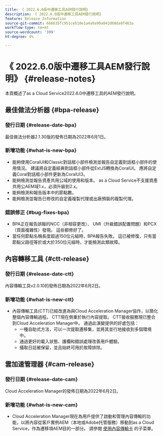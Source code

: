 ```yaml
---
title: 《 2022.6.0版中遷移工具AEM發行說明》
description: 《 2022.6.0版中遷移工具AEM發行說明》
feature: Release Information
source-git-commit: 666635fc951ceb10e1a4a9a90a042d60da9f463a
workflow-type: tm+mt
source-wordcount: '399'
ht-degree: 4%

---
```


# 《 2022.6.0版中遷移工具AEM發行說明》 {#release-notes}

本頁概述了as a Cloud Service2022.6.0中遷移工具的AEM發行說明。

## 最佳做法分析器 {#bpa-release}

### 發行日期 {#release-date-bpa}

最佳做法分析器2.1.30版的發佈日期為2022年6月1日。

### 新增功能 {#what-is-new-bpa}

* 能夠使用CoralUI和Classic對話框小部件檢測並報告自定義對話框小部件的使用情況。 建議將自定義經典對話框小部件從ExtJS轉換為CoralUI。 應將自定義Coral對話框小部件更新為CoralUI3。
* 能夠檢測並報告資產共用公域的使用和版本。 as a Cloud Service不支援資產共用公AEM域1.x，必須升級到2.x。
* 能夠檢測和報告版本中的節點數。
* 能夠檢測並報告已修改的自定義複製代理或出廠預裝的複製代理。

### 錯誤修正 {#bug-fixes-bpa}

* BPA正在報告誤報的NCC（非相容更改）、 UMI（升級錯誤配置問題）和PCX（頁面複雜性）發現。 這些都修好了。
* 當任何節點名稱長度超過150位元組時，BPA報告失敗。 這已被修復，只有當節點父路徑等於或大於350位元組時，才能檢測此類故障。

## 內容轉移工具 {#ctt-release}

### 發行日期 {#release-date-ctt}

內容傳輸工具v2.0.10的發佈日期為2022年6月2日。

### 新增功能 {#what-is-new-ctt}

* 內容傳輸工具(CTT)已經改進為與Cloud Acceleration Manager協作，以簡化整個內容傳輸過程。 CTT現在側重於執行內容提取。 CTT接收服務現已整合到Cloud Acceleration Manager中。 通過此演變提供的好處包括：
   * 一種自助式方法，可以一次提取遷移集，並將其並行地接收到多個環境中。
   * 通過更好的載入狀態、護欄和錯誤處理改善用戶體驗。
   * 攝取日誌被保留，並且始終可用於故障排除。

## 雲加速管理器 {#cam-release}

### 發行日期 {#release-date-cam}

Cloud Acceleration Manager的發佈日期為2022年6月2日。

### 新增功能 {#what-is-new-cam}

* Cloud Acceleration Manager現在為用戶提供了啟動和管理內容傳輸的功能，以將內容從客戶實例AEM（本地或Adobe托管服務）移動到as a Cloud Service，作為遷移項AEM目的一部分。 請參閱 [使用內容傳輸卡](https://experienceleague.adobe.com/docs/experience-manager-cloud-service/content/migration-journey/cloud-acceleration-manager/using-cam/cam-implementation-phase.html#content-transfer) 的子菜單。
